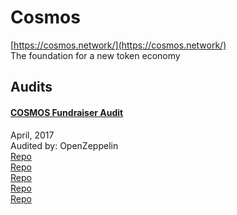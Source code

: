 # Cosmos

[https://cosmos.network/](https://cosmos.network/)<br>
The foundation for a new token economy


## Audits


#### [COSMOS Fundraiser Audit](https://blog.openzeppelin.com/cosmos-fundraiser-audit-7543a57335a4/)

April, 2017<br>
Audited by: OpenZeppelin<br>
[Repo](https://github.com/cosmos/fundraiser-lib/blob/693cf3f32e9fd679216372876dda86fa57a3277e/src/truffle/contracts/Fundraiser.sol)
<br>
[Repo](https://github.com/cosmos/fundraiser-lib/tree/426425dfc296060a9b87830e69e19ae8a6d444c0)
<br>
[Repo](https://github.com/cosmos/fundraiser/tree/042878f156e2b0764bdf92c99c9f3b4d9d7d9276)
<br>
[Repo](https://github.com/cosmos/fundraiser-cli/tree/ccaeca38b22c1cb06c1ddb9f3abed358284c8beb)
<br>
[Repo](https://github.com/cosmos/fundraiser-server/tree/04ee062192387b32f7592e62dd8c71531ed8c4db)